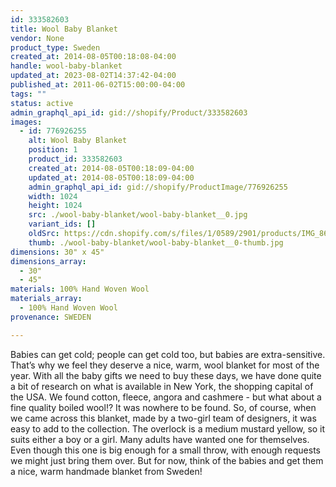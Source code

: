 ```yaml
---
id: 333582603
title: Wool Baby Blanket
vendor: None
product_type: Sweden
created_at: 2014-08-05T00:18:08-04:00
handle: wool-baby-blanket
updated_at: 2023-08-02T14:37:42-04:00
published_at: 2011-06-02T15:00:00-04:00
tags: ""
status: active
admin_graphql_api_id: gid://shopify/Product/333582603
images:
  - id: 776926255
    alt: Wool Baby Blanket
    position: 1
    product_id: 333582603
    created_at: 2014-08-05T00:18:09-04:00
    updated_at: 2014-08-05T00:18:09-04:00
    admin_graphql_api_id: gid://shopify/ProductImage/776926255
    width: 1024
    height: 1024
    src: ./wool-baby-blanket/wool-baby-blanket__0.jpg
    variant_ids: []
    oldSrc: https://cdn.shopify.com/s/files/1/0589/2901/products/IMG_8669.jpeg?v=1407212289
    thumb: ./wool-baby-blanket/wool-baby-blanket__0-thumb.jpg
dimensions: 30" x 45"
dimensions_array:
  - 30"
  - 45"
materials: 100% Hand Woven Wool
materials_array:
  - 100% Hand Woven Wool
provenance: SWEDEN

---
```


Babies can get cold; people can get cold too, but babies are extra-sensitive. That’s why we feel they deserve a nice, warm, wool blanket for most of the year. With all the baby gifts we need to buy these days, we have done quite a bit of research on what is available in New York, the shopping capital of the USA. We found cotton, fleece, angora and cashmere - but what about a fine quality boiled wool!? It was nowhere to be found. So, of course, when we came across this blanket, made by a two-girl team of designers, it was easy to add to the collection. The overlock is a medium mustard yellow, so it suits either a boy or a girl. Many adults have wanted one for themselves. Even though this one is big enough for a small throw, with enough requests we might just bring them over. But for now, think of the babies and get them a nice, warm handmade blanket from Sweden!